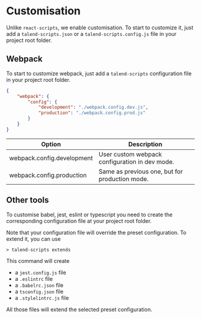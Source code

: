 # Customisation

Unlike `react-scripts`, we enable customisation. To start to customize it, just add a `talend-scripts.json` or a `talend-scripts.config.js` file in your project root folder.

## Webpack

To start to customize webpack, just add a `talend-scripts` configuration file in your project root folder.

```json
{
	"webpack": {
		"config": {
			"development": "./webpack.config.dev.js",
			"production": "./webpack.config.prod.js"
		}
	}
}
```

| Option                     | Description                                    |
| -------------------------- | ---------------------------------------------- |
| webpack.config.development | User custom webpack configuration in dev mode. |
| webpack.config.production  | Same as previous one, but for production mode. |

## Other tools

To customise babel, jest, eslint or typescript you need to create the corresponding configuration file at your project root folder.

Note that your configuration file will override the preset configuration. To extend it, you can use

```shell
> talend-scripts extends
```

This command will create

- a `jest.config.js` file
- a `.eslintrc` file
- a `.babelrc.json` file
- a `tsconfig.json` file
- a `.stylelintrc.js` file

All those files will extend the selected preset configuration.
